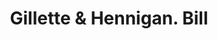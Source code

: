 ---
doi: 10.7916/D8V99M8B
date_other: '1899'
date_other_textual: '1899'
form: printed ephemera
genre:
- Invoices
name:
- Gillette & Hennigan
object_in_context_url: https://biggert.cul.columbia.edu/items/view/ave_biggert_01787
subject_hierarchical_geographic:
- Boston, Massachusetts, United States
subject_name:
- Gillette & Hennigan
title: Gillette & Hennigan. Bill
sort_title: Gillette & Hennigan. Bill
call_number: ave_biggert_01787
coordinates:
- 42.35805555555556,-71.06361111111111
pid: ave_biggert_01787
identifiers: ave_biggert_01787
thumbnail: https://derivativo-1.library.columbia.edu/iiif/2/ldpd:490858/full/!256,256/0/native.jpg
permalink: /biggert/ave_biggert_01787/
layout: iiif-image-page
---